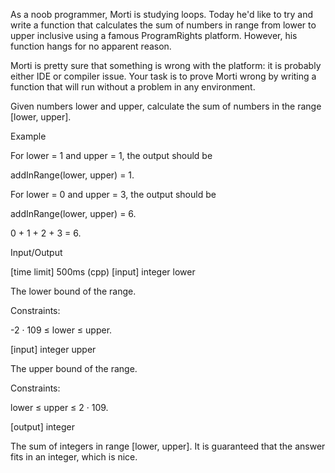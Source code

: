 As a noob programmer, Morti is studying loops. Today he'd like to try and write a function that calculates the sum of numbers in range from lower to upper inclusive using a famous ProgramRights platform. However, his function hangs for no apparent reason.

Morti is pretty sure that something is wrong with the platform: it is probably either IDE or compiler issue. Your task is to prove Morti wrong by writing a function that will run without a problem in any environment.

Given numbers lower and upper, calculate the sum of numbers in the range [lower, upper].

Example

For lower = 1 and upper = 1, the output should be

addInRange(lower, upper) = 1.

For lower = 0 and upper = 3, the output should be

addInRange(lower, upper) = 6.

0 + 1 + 2 + 3 = 6.

Input/Output

[time limit] 500ms (cpp)
[input] integer lower

The lower bound of the range.

Constraints:

-2 · 109 ≤ lower ≤ upper.

[input] integer upper

The upper bound of the range.

Constraints:

lower ≤ upper ≤ 2 · 109.

[output] integer

The sum of integers in range [lower, upper]. It is guaranteed that the answer fits in an integer, which is nice.
